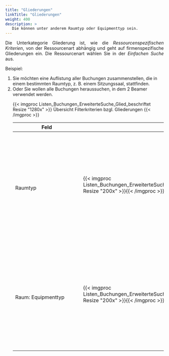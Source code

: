 ```yaml
---
title: "Gliederungen"
linkTitle: "Gliederungen"
weight: 400
description: >
   Die können unter anderem Raumtyp oder Equipmenttyp sein.
---
```

<p style="text-align: justify"> Die Unterkategorie Gliederung ist, wie die <i>Ressourcenspezifischen Kriterien</i>, von der Ressourcenart abhängig und geht auf firmenspezifische Gliederungen ein. Die Ressourcenart wählen Sie in der <i>Einfachen Suche</i> aus. </p>

Beispiel:

<p style="text-align: justify">
<ol> 
<li> Sie möchten eine Auflistung aller Buchungen zusammenstellen, die in einem bestimmten Raumtyp, z. B. einem Sitzungssaal, stattfinden. </li>
<li> Oder Sie wollen alle Buchungen heraussuchen, in dem 2 Beamer verwendet werden. </li>
</p>

{{< imgproc Listen_Buchungen_ErweiterteSuche_Glied_beschriftet Resize "1280x" >}}
Übersicht Filterkriterien bzgl. Gliederungen
{{< /imgproc >}}

|<div style="width:200px">Feld</div>|<div style="width:200px"></div>|Funktion|
|---|---|---|
|</br>Raumtyp|{{< imgproc Listen_Buchungen_ErweiterteSuche_Glied_Raumtyp Resize "200x" >}}{{< /imgproc >}}|</br><p style="text-align: justify"> Über die Schnellauswahl wählen Sie einen Raumtypen aus (z.B. ein Sitzungssaal), um alle Buchungen, die in diesem Raumtyp stattfinden, anzeigen zu lassen. </p>|
|</br>Raum: Equipmenttyp|{{< imgproc Listen_Buchungen_ErweiterteSuche_Glied_RaumEquiptyp Resize "200x" >}}{{< /imgproc >}}|</br><p style="text-align: justify"> Über die Schnellauswahl wählen Sie einen Equipmentyp (z.B. die Anzahl der Beamer), um alle Buchungen anzeigen zu lassen, in welchen 2 Beamer verwendet werden. </p>|
